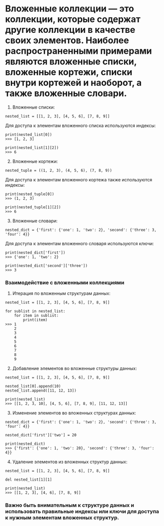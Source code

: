 # Вложенные коллекции — это коллекции, которые содержат другие коллекции в качестве своих элементов. Наиболее распространенными примерами являются вложенные списки, вложенные кортежи, списки внутри кортежей и наоборот, а также вложенные словари.

1. Вложенные списки:
```
nested_list = [[1, 2, 3], [4, 5, 6], [7, 8, 9]]
```
Для доступа к элементам вложенного списка используются индексы:

```
print(nested_list[0])
>>> [1, 2, 3]

print(nested_list[1][2])
>>> 6
```
2.  Вложенные кортежи:
```
nested_tuple = ((1, 2, 3), (4, 5, 6), (7, 8, 9))
```
Для доступа к элементам вложенного кортежа также используются индексы:

```
print(nested_tuple[0])  
>>> (1, 2, 3)

print(nested_tuple[1][2])
>>> 6
```
3. Вложенные словари:
```
nested_dict = {'first': {'one': 1, 'two': 2}, 'second': {'three': 3, 'four': 4}}
```
Для доступа к элементам вложенного словаря используются ключи:

```
print(nested_dict['first'])              
>>> {'one': 1, 'two': 2}

print(nested_dict['second']['three'])
>>> 3
```
### Взаимодействие с вложенными коллекциями
1.  Итерация по вложенным структурам данных:
```
nested_list = [[1, 2, 3], [4, 5, 6], [7, 8, 9]]

for sublist in nested_list:
    for item in sublist:
        print(item)
>>> 1
    2
    3
    4
    5
    6
    7
    8
    9
```
2.  Добавление элементов во вложенные структуры данных:

```
nested_list = [[1, 2, 3], [4, 5, 6], [7, 8, 9]]

nested_list[0].append(10)
nested_list.append([11, 12, 13])

print(nested_list)
>>> [[1, 2, 3, 10], [4, 5, 6], [7, 8, 9], [11, 12, 13]]
```
3. Изменение элементов во вложенных структурах данных:
```
nested_dict = {'first': {'one': 1, 'two': 2}, 'second': {'three': 3, 'four': 4}}

nested_dict['first']['two'] = 20

print(nested_dict)
>>> {'first': {'one': 1, 'two': 20}, 'second': {'three': 3, 'four': 4}}
```
4.  Удаление элементов из вложенных структур данных:
```
nested_list = [[1, 2, 3], [4, 5, 6], [7, 8, 9]]

del nested_list[1][1]

print(nested_list)
>>> [[1, 2, 3], [4, 6], [7, 8, 9]]
```
### Важно быть внимательным к структуре данных и использовать правильные индексы или ключи для доступа к нужным элементам вложенных структур.